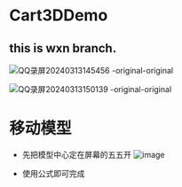 # Cart3DDemo

this is wxn branch.
---


![QQ录屏20240313145456 -original-original](https://github.com/wss/Cart3DDemo/assets/78208268/f5deaddd-a1ce-42fe-bf7a-078b3510cebb)



![QQ录屏20240313150139 -original-original](https://github.com/wss/Cart3DDemo/assets/78208268/4b47af7c-50d0-4c7f-9288-1127bd44bd30)

# 移动模型
- 先把模型中心定在屏幕的五五开
![image](https://github.com/wss/Cart3DDemo/assets/78208268/50e03de5-8c2f-41a7-8250-ccce86e0e103)

- 使用公式即可完成


